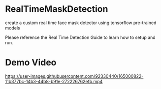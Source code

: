 # RealTimeMaskDetection
create a custom real time face mask detector using tensorflow pre-trained models 

Please reference the Real Time Detection Guide to learn how to setup and run.

# Demo Video
https://user-images.githubusercontent.com/92330440/165000822-11b377bc-14b3-44b8-b91e-272226762efb.mp4
